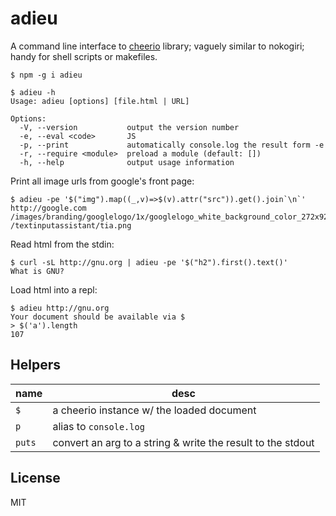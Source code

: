 # adieu

A command line interface to [cheerio][] library; vaguely similar to
nokogiri; handy for shell scripts or makefiles.

    $ npm -g i adieu

~~~
$ adieu -h
Usage: adieu [options] [file.html | URL]

Options:
  -V, --version           output the version number
  -e, --eval <code>       JS
  -p, --print             automatically console.log the result form -e
  -r, --require <module>  preload a module (default: [])
  -h, --help              output usage information
~~~

Print all image urls from google's front page:

~~~
$ adieu -pe '$("img").map((_,v)=>$(v).attr("src")).get().join`\n`' http://google.com
/images/branding/googlelogo/1x/googlelogo_white_background_color_272x92dp.png
/textinputassistant/tia.png
~~~

Read html from the stdin:

~~~
$ curl -sL http://gnu.org | adieu -pe '$("h2").first().text()'
What is GNU?
~~~

Load html into a repl:

~~~
$ adieu http://gnu.org
Your document should be available via $
> $('a').length
107
~~~

## Helpers

| name   | desc                                                        |
| ------ | ----------------------------------------------------------- |
| `$`    | a cheerio instance w/ the loaded document                   |
| `p`    | alias to `console.log`                                      |
| `puts` | convert an arg to a string & write the result to the stdout |


## License

MIT

[cheerio]: https://github.com/cheeriojs/cheerio

